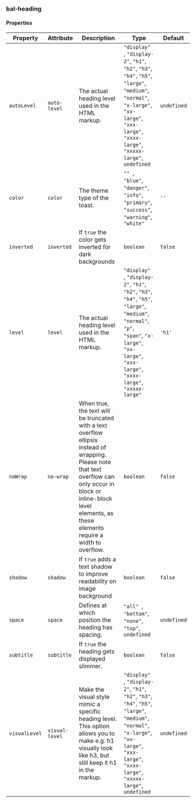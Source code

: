### bal-heading
 
#### Properties

| Property      | Attribute      | Description                                                                                                                                                                                                                    | Type                                                                                                                                                                                                                              | Default     |
| ------------- | -------------- | ------------------------------------------------------------------------------------------------------------------------------------------------------------------------------------------------------------------------------ | --------------------------------------------------------------------------------------------------------------------------------------------------------------------------------------------------------------------------------- | ----------- |
| `autoLevel`   | `auto-level`   | The actual heading level used in the HTML markup.                                                                                                                                                                              | `"display" `, ` "display-2" `, ` "h1" `, ` "h2" `, ` "h3" `, ` "h4" `, ` "h5" `, ` "large" `, ` "medium" `, ` "normal" `, ` "x-large" `, ` "xx-large" `, ` "xxx-large" `, ` "xxxx-large" `, ` "xxxxx-large" `, ` undefined`       | `undefined` |
| `color`       | `color`        | The theme type of the toast.                                                                                                                                                                                                   | `"" `, ` "blue" `, ` "danger" `, ` "info" `, ` "primary" `, ` "success" `, ` "warning" `, ` "white"`                                                                                                                              | `''`        |
| `inverted`    | `inverted`     | If `true` the color gets inverted for dark backgrounds                                                                                                                                                                         | `boolean`                                                                                                                                                                                                                         | `false`     |
| `level`       | `level`        | The actual heading level used in the HTML markup.                                                                                                                                                                              | `"display" `, ` "display-2" `, ` "h1" `, ` "h2" `, ` "h3" `, ` "h4" `, ` "h5" `, ` "large" `, ` "medium" `, ` "normal" `, ` "p" `, ` "span" `, ` "x-large" `, ` "xx-large" `, ` "xxx-large" `, ` "xxxx-large" `, ` "xxxxx-large"` | `'h1'`      |
| `noWrap`      | `no-wrap`      | When true, the text will be truncated with a text overflow ellipsis instead of wrapping. Please note that text overflow can only occur in block or inline-block level elements, as these elements require a width to overflow. | `boolean`                                                                                                                                                                                                                         | `false`     |
| `shadow`      | `shadow`       | If `true` adds a text shadow to improve readability on image background                                                                                                                                                        | `boolean`                                                                                                                                                                                                                         | `false`     |
| `space`       | `space`        | Defines at which position the heading has spacing.                                                                                                                                                                             | `"all" `, ` "bottom" `, ` "none" `, ` "top" `, ` undefined`                                                                                                                                                                       | `undefined` |
| `subtitle`    | `subtitle`     | If `true` the heading gets displayed slimmer.                                                                                                                                                                                  | `boolean`                                                                                                                                                                                                                         | `false`     |
| `visualLevel` | `visual-level` | Make the visual style mimic a specific heading level. This option allows you to make e.g. h1 visually look like h3, but still keep it h1 in the markup.                                                                        | `"display" `, ` "display-2" `, ` "h1" `, ` "h2" `, ` "h3" `, ` "h4" `, ` "h5" `, ` "large" `, ` "medium" `, ` "normal" `, ` "x-large" `, ` "xx-large" `, ` "xxx-large" `, ` "xxxx-large" `, ` "xxxxx-large" `, ` undefined`       | `undefined` |


 